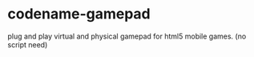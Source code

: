 # codename-gamepad
plug and play virtual and physical gamepad for html5 mobile games. (no script need)
